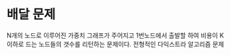 # 배달 문제

N개의 노드로 이루어진 가중치 그래프가 주어지고 1번노드에서 출발할 하여 비용이 K 이하로 드는 노드들의 갯수를 리턴하는 문제이다. 전형적인 다익스트라 알고리즘 문제

